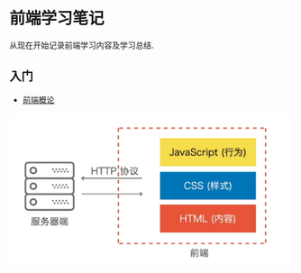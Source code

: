 #  前端学习笔记
从现在开始记录前端学习内容及学习总结.

## 入门
- [前端概论](./01-introduction/前端概论.md)

![test](images/WX20200417-211608.png)
